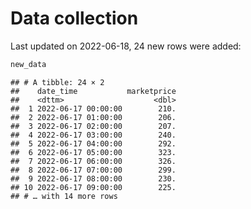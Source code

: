 Data collection
================

Last updated on 2022-06-18, 24 new rows were added:

``` r
new_data
```

    ## # A tibble: 24 × 2
    ##    date_time           marketprice
    ##    <dttm>                    <dbl>
    ##  1 2022-06-17 00:00:00        210.
    ##  2 2022-06-17 01:00:00        206.
    ##  3 2022-06-17 02:00:00        207.
    ##  4 2022-06-17 03:00:00        240.
    ##  5 2022-06-17 04:00:00        292.
    ##  6 2022-06-17 05:00:00        323.
    ##  7 2022-06-17 06:00:00        326.
    ##  8 2022-06-17 07:00:00        299.
    ##  9 2022-06-17 08:00:00        230.
    ## 10 2022-06-17 09:00:00        225.
    ## # … with 14 more rows
